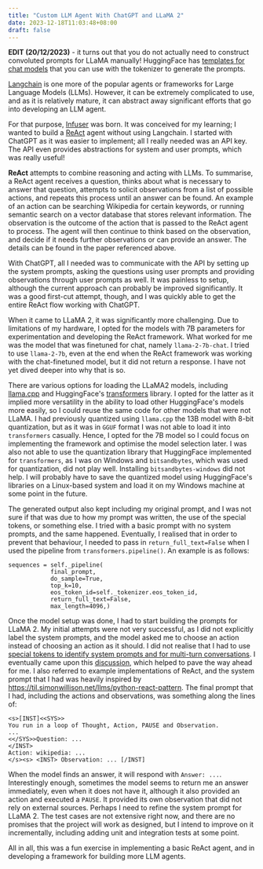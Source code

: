 ```yaml
---
title: "Custom LLM Agent With ChatGPT and LLaMA 2"
date: 2023-12-18T11:03:48+08:00
draft: false
---
```


**EDIT (20/12/2023)** - it turns out that you do not actually need to construct convoluted prompts for LLaMA manually! HuggingFace has [templates for chat models](https://huggingface.co/docs/transformers/main/en/chat_templating) that you can use with the tokenizer to generate the prompts.

[Langchain](https://github.com/langchain-ai/langchain) is one more of the popular agents or frameworks for Large Language Models (LLMs). However, it can be extremely complicated to use, and as it is relatively mature, it can abstract away significant efforts that go into developing an LLM agent.

For that purpose, [Infuser](https://github.com/kwekmh/infuser) was born. It was conceived for my learning; I wanted to build a [ReAct](https://arxiv.org/abs/2210.03629) agent without using Langchain. I started with ChatGPT as it was easier to implement; all I really needed was an API key. The API even provides abstractions for system and user prompts, which was really useful!

**ReAct** attempts to combine reasoning and acting with LLMs. To summarise, a ReAct agent receives a question, thinks about what is necessary to answer that question, attempts to solicit observations from a list of possible actions, and repeats this process until an answer can be found. An example of an action can be searching Wikipedia for certain keywords, or running semantic search on a vector database that stores relevant information. The observation is the outcome of the action that is passed to the ReAct agent to process. The agent will then continue to think based on the observation, and decide if it needs further observations or can provide an answer. The details can be found in the paper referenced above.

With ChatGPT, all I needed was to communicate with the API by setting up the system prompts, asking the questions using user prompts and providing observations through user prompts as well. It was painless to setup, although the current approach can probably be improved significantly. It was a good first-cut attempt, though, and I was quickly able to get the entire ReAct flow working with ChatGPT.

When it came to LLaMA 2, it was significantly more challenging. Due to limitations of my hardware, I opted for the models with 7B parameters for experimentation and developing the ReAct framework. What worked for me was the model that was finetuned for chat, namely `llama-2-7b-chat`. I tried to use `llama-2-7b`, even at the end when the ReAct framework was working with the chat-finetuned model, but it did not return a response. I have not yet dived deeper into why that is so.

There are various options for loading the LLaMA2 models, including [llama.cpp](https://github.com/ggerganov/llama.cpp) and HuggingFace's [transformers](https://huggingface.co/docs/transformers/index) library. I opted for the latter as it implied more versatility in the ability to load other HuggingFace's models more easily, so I could reuse the same code for other models that were not LLaMA. I had previously quantized using `llama.cpp` the 13B model with 8-bit quantization, but as it was in `GGUF` format I was not able to load it into `transformers` casually. Hence, I opted for the 7B model so I could focus on implementing the framework and optimise the model selection later. I was also not able to use the quantization library that HuggingFace implemented for `transformers`, as I was on Windows and `bitsandbytes`, which was used for quantization, did not play well. Installing `bitsandbytes-windows` did not help. I will probably have to save the quantized model using HuggingFace's libraries on a Linux-based system and load it on my Windows machine at some point in the future.

The generated output also kept including my original prompt, and I was not sure if that was due to how my prompt was written, the use of the special tokens, or something else. I tried with a basic prompt with no system prompts, and the same happened. Eventually, I realised that in order to prevent that behaviour, I needed to pass in `return_full_text=False` when I used the pipeline from `transformers.pipeline()`. An example is as follows:

```
sequences = self._pipeline(
            final_prompt,
            do_sample=True,
            top_k=10,
            eos_token_id=self._tokenizer.eos_token_id,
            return_full_text=False,
            max_length=4096,)
```

Once the model setup was done, I had to start building the prompts for LLaMA 2. My initial attempts were not very successful, as I did not explicitly label the system prompts, and the model asked me to choose an action instead of choosing an action as it should. I did not realise that I had to use [special tokens to identify system prompts and for multi-turn conversations](https://huggingface.co/blog/llama2#how-to-prompt-llama-2). I eventually came upon this [discussion](https://discuss.huggingface.co/t/trying-to-understand-system-prompts-with-llama-2-and-transformers-interface/59016), which helped to pave the way ahead for me. I also referred to example implementations of ReAct, and the system prompt that I had was heavily inspired by https://til.simonwillison.net/llms/python-react-pattern. The final prompt that I had, including the actions and observations, was something along the lines of:

```
<s>[INST]<<SYS>>
You run in a loop of Thought, Action, PAUSE and Observation.
...
<</SYS>>Question: ...
</INST>
Action: wikipedia: ...
</s><s> <INST> Observation: ... [/INST]
```

When the model finds an answer, it will respond with `Answer: ...`. Interestingly enough, sometimes the model seems to return me an answer immediately, even when it does not have it, although it also provided an action and executed a `PAUSE`. It provided its own observation that did not rely on external sources. Perhaps I need to refine the system prompt for LLaMA 2. The test cases are not extensive right now, and there are no promises that the project will work as designed, but I intend to improve on it incrementally, including adding unit and integration tests at some point.

All in all, this was a fun exercise in implementing a basic ReAct agent, and in developing a framework for building more LLM agents.